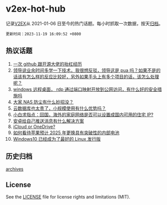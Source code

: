 # v2ex-hot-hub

 记录[V2EX](https://www.v2ex.com/)从 2021-01-06 日至今的热门话题。每小时抓取一次数据，按天[归档](archives)。

`更新时间：2023-11-19 16:09:52 +0800`

## 热议话题

1. [一次 github 跟开源大佬的抬杠经历](https://www.v2ex.com/t/993100)
1. [领导说业余时间多学一下技术，我很想反驳，领导这是 pua 吗？如果不是的话该有怎么样的反应比较好，另外如果手头上有多个项目的话，该怎么处理呢？](https://www.v2ex.com/t/993073)
1. [windows 远程桌面， rdp 通过端口映射开放到公网访问，有什么好的安全措施吗](https://www.v2ex.com/t/993104)
1. [大家 NAS 防尘有什么妙招没？](https://www.v2ex.com/t/993142)
1. [云数据库也太贵了，小规模使用有什么优势吗？](https://www.v2ex.com/t/993114)
1. [小白求指点：回国，海外的家庭网络是否可以设置成国内可用的住宅 IP?](https://www.v2ex.com/t/993156)
1. [安卓给自己推送消息有什么解决方案](https://www.v2ex.com/t/993205)
1. [iCloud or OneDrive?](https://www.v2ex.com/t/993158)
1. [如何看待苹果预计 2025 年更换具有突破性的内部电池](https://www.v2ex.com/t/993173)
1. [Windows10 已经成为了最好的 Linux 发行版](https://www.v2ex.com/t/993189)

## 历史归档

[archives](archives)

## License

See the [LICENSE](LICENSE) file for license rights and limitations (MIT).
